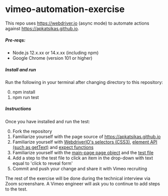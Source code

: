 # vimeo-automation-exercise

This repo uses https://webdriver.io (async mode) to automate actions against https://apkatsikas.github.io.

##### Pre-reqs:
* Node.js 12.x.xx or 14.x.xx (including npm)
* Google Chrome (version 101 or higher)

##### Install and run
Run the following in your terminal after changing directory to this repository:

0. npm install
0. npm run test

##### Instructions

Once you have installed and run the test:

0. Fork the repository
0. Familiarize yourself with the page source of https://apkatsikas.github.io
0. Familiarize yourself with [WebdriverIO's selectors (CSS3)](https://webdriver.io/docs/selectors), [element API (such as getText)](https://webdriver.io/docs/api/element/getText) and [expect functions](https://webdriver.io/docs/api/expect-webdriverio)
0. Familiarize yourself with the [main-page page object](test/pageobjects/main-page.js) and the [test file](test/specs/test.js)
0. Add a step to the test file to click an item in the drop-down with text equal to 'click to reveal form'
0. Commit and push your change and share it with Vimeo recruiting

The rest of the exercise will be done during the technical interview via Zoom screenshare. A Vimeo engineer will ask you to continue to add steps to the test.
